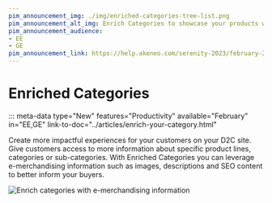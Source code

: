 ```yaml
---
pim_announcement_img: ./img/enriched-categories-tree-list.png
pim_announcement_alt_img: Enrich Categories to showcase your products with greater impact
pim_announcement_audience:
- EE
- GE
pim_announcement_link: https://help.akeneo.com/serenity-2023/february-2023-serenity-updates#enriched-categories
---
```


# Enriched Categories
::: meta-data type="New" features="Productivity" available="February" in="EE,GE" link-to-doc="../articles/enrich-your-category.html"

Create more impactful experiences for your customers on your D2C site. Give customers access to more information about specific product lines, categories or sub-categories. With Enriched Categories you can leverage e-merchandising information such as images, descriptions and SEO content to better inform your buyers.


![Enrich categories with e-merchandising information](../img/enriched-categories-tree-list.png)

